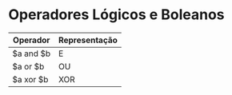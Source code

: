 # Operadores Lógicos e Boleanos

| **Operador** | **Representação** |
| --- | --- |
| $a and $b | E |
| $a or $b | OU |
| $a xor $b | XOR |